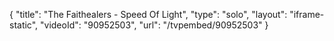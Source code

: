 {
    "title": "The Faithealers - Speed Of Light",
    "type": "solo",
    "layout": "iframe-static",
    "videoId": "90952503",
    "url": "\/tvpembed\/90952503"
}